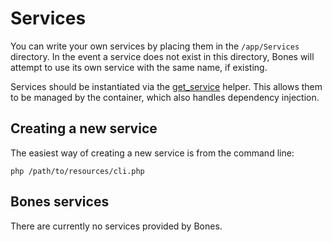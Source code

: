 # Services

You can write your own services by placing them in the `/app/Services` directory.
In the event a service does not exist in this directory, Bones will attempt to use its own service with the same name, if existing.

Services should be instantiated via the [get_service](https://github.com/bayfrontmedia/bones/blob/master/_docs/helpers.md#get_service) helper.
This allows them to be managed by the container, which also handles dependency injection.

## Creating a new service

The easiest way of creating a new service is from the command line:

```
php /path/to/resources/cli.php
```

## Bones services

There are currently no services provided by Bones.